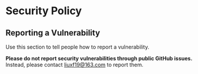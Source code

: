 # Security Policy

## Reporting a Vulnerability

Use this section to tell people how to report a vulnerability.

**Please do not report security vulnerabilities through public GitHub issues.** Instead, please contact <liuxf19@163.com> to report them.  
